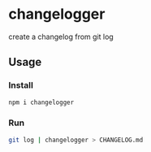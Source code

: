 # changelogger

create a changelog from git log

## Usage

### Install
```bash
npm i changelogger
```

### Run
```bash
git log | changelogger > CHANGELOG.md
```